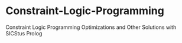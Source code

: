# Constraint-Logic-Programming
Constraint Logic Programming Optimizations and Other Solutions with SICStus Prolog
